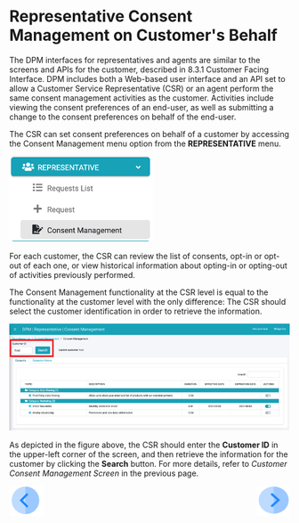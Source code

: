 # Representative Consent Management on Customer's Behalf

The DPM interfaces for representatives and agents are similar to the screens and APIs for the customer, described in 8.3.1 Customer Facing Interface. DPM includes both a Web-based user interface and an API set to allow a Customer Service Representative (CSR) or an agent perform the same consent management activities as the customer. Activities include viewing the consent preferences of an end-user, as well as submitting a change to the consent preferences on behalf of the end-user.

The CSR can set consent preferences on behalf of a customer by accessing the Consent Management menu option from the <b>REPRESENTATIVE</b> menu.

 ![image](/articles/DPM/images/Figure_68_Consent_Management_At_Representative_Menu.png)

For each customer, the CSR can review the list of consents, opt-in or opt-out of each one, or view historical information about opting-in or opting-out of activities previously performed.

The Consent Management functionality at the CSR level is equal to the functionality at the customer level with the only difference: The CSR should select the customer identification in order to retrieve the information.

 ![image](/articles/DPM/images/Figure_74_Consent_Management_Rep__CustID.png)

As depicted in the figure above, the CSR should enter the <b>Customer ID</b> in the upper-left corner of the screen, and then retrieve the information for the customer by clicking the <b>Search</b> button. For more details, refer to <i>Customer Consent Management Screen</i> in the previous page. 

[![Previous](/articles/DPM/images/Previous.png)](/articles/DPM/08_Consent_Management/06_Customer_Consent_Management_Screen.md)[<img align="right" width="60" height="54" src="/articles/DPM/images/Next.png">](/articles/DPM/08_Consent_Management/08_Consent_Repository_History_Audit.md)
